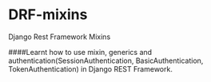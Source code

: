 # DRF-mixins
Django Rest Framework Mixins

####Learnt how to use mixin, generics and authentication(SessionAuthentication, BasicAuthentication, TokenAuthentication) in Django REST Framework.
